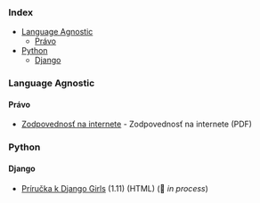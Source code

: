 ### Index

* [Language Agnostic](#language-agnostic)
    * [Právo](#pravo)
* [Python](#python)
    * [Django](#django)


### Language Agnostic

#### Právo

* [Zodpovednosť na internete](https://knihy.nic.cz) - Zodpovednosť na internete (PDF)


### Python

#### Django

* [Príručka k Django Girls](https://tutorial.djangogirls.org/sk/) (1.11) (HTML) (:construction: *in process*)
